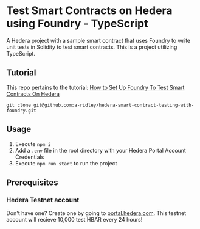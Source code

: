 # Test Smart Contracts on Hedera using Foundry - TypeScript
A Hedera project with a sample smart contract that uses Foundry to write unit tests in Solidity to test smart contracts. This is a project utilizing TypeScript.

## Tutorial
This repo pertains to the tutorial:
[How to Set Up Foundry To  Test Smart Contracts On Hedera](https://hedera.com/blog/how-to-set-up-foundry-to-test-smart-contracts-on-hedera)

```shell
git clone git@github.com:a-ridley/hedera-smart-contract-testing-with-foundry.git
```
## Usage

1. Execute ```npm i```
2. Add a `.env` file in the root directory with your Hedera Portal Account Credentials
3. Execute ```npm run start``` to run the project
   
## Prerequisites

### Hedera Testnet account
Don't have one? Create one by going to [portal.hedera.com](https://portal.hedera.com/register). This testnet account will recieve 10,000 test HBAR every 24 hours!
